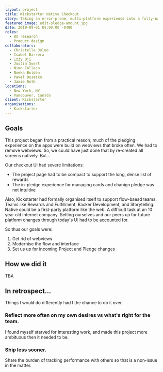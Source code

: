 ```yaml
---
layout: project
title: Kickstarter Native Checkout
story: Taking an error-prone, multi-platform experience into a fully-native experience. Incrementally rolling out changes to change as we go and support a cross-functional future.
featured_image: edit-pledge-amount.jpg
date: 2019-09-01 09:00:00 -0400
roles:
  - UX research
  - Product design
collaborators:
  - Christella Dolmo
  - Isabel Barrera
  - Izzy Oji
  - Justin Swart
  - Nino Collaço
  - Nneka Bolden
  - Pavel Dusatko
  - Jamie Roth
locations:
  - New York, NY
  - Vancouver, Canada
client: Kickstarter
organisations:
  - Kickstarter
---
```


## Goals

This project began from a practical reason; much of the pledging experience on the apps were build on webviews that broke often. We had to remove webviews. So, we could have just done that by re-created all screens natively. But...

Our checkout UI had severe limitations:

- The project page had to be compact to support the long, dense list of rewards
- The in-pledge experience for managing cards and chanign pledge was not intuitive

Also, Kickstarter had formally organised itself to support flow-baesd teams. Teams like Rewards and Fulfillment, Backer Development, and Storytelling. Native could be a first-party platform like the web. A difficult task at an 10 year old internet company. Setting ourselves and our peers up for future platform changes through today's UI had to be accounted for.

So thus our goals were:

1. Get rid of webviews
2. Modernise the flow and interface
3. Set us up for incoming Project and Pledge changes

## How we did it

TBA

## In retrospect...

Things I would do differently had I the chance to do it over.

### Reflect more often on my own desires vs what's right for the team.

I found myself starved for interesting work, and made this project more ambituous then it needed to be.

### Ship less sooner.

Share the burden of tracking performance with others so that is a non-issue in the matter.
